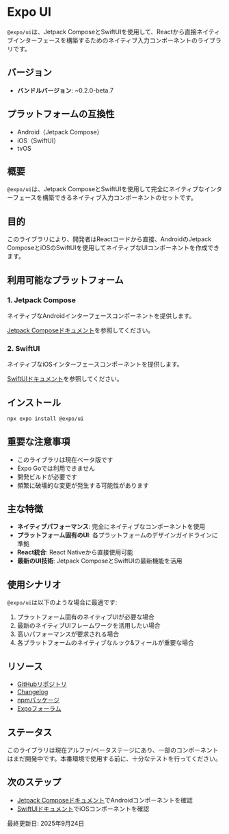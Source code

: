 # Expo UI

`@expo/ui`は、Jetpack ComposeとSwiftUIを使用して、Reactから直接ネイティブインターフェースを構築するためのネイティブ入力コンポーネントのライブラリです。

## バージョン

- **バンドルバージョン**: ~0.2.0-beta.7

## プラットフォームの互換性

- Android（Jetpack Compose）
- iOS（SwiftUI）
- tvOS

## 概要

`@expo/ui`は、Jetpack ComposeとSwiftUIを使用して完全にネイティブなインターフェースを構築できるネイティブ入力コンポーネントのセットです。

## 目的

このライブラリにより、開発者はReactコードから直接、AndroidのJetpack ComposeとiOSのSwiftUIを使用してネイティブなUIコンポーネントを作成できます。

## 利用可能なプラットフォーム

### 1. Jetpack Compose
ネイティブなAndroidインターフェースコンポーネントを提供します。

[Jetpack Composeドキュメント](./ui/jetpack-compose/)を参照してください。

### 2. SwiftUI
ネイティブなiOSインターフェースコンポーネントを提供します。

[SwiftUIドキュメント](./ui/swift-ui/)を参照してください。

## インストール

```bash
npx expo install @expo/ui
```

## 重要な注意事項

- このライブラリは現在ベータ版です
- Expo Goでは利用できません
- 開発ビルドが必要です
- 頻繁に破壊的な変更が発生する可能性があります

## 主な特徴

- **ネイティブパフォーマンス**: 完全にネイティブなコンポーネントを使用
- **プラットフォーム固有のUI**: 各プラットフォームのデザインガイドラインに準拠
- **React統合**: React Nativeから直接使用可能
- **最新のUI技術**: Jetpack ComposeとSwiftUIの最新機能を活用

## 使用シナリオ

`@expo/ui`は以下のような場合に最適です:

1. プラットフォーム固有のネイティブUIが必要な場合
2. 最新のネイティブUIフレームワークを活用したい場合
3. 高いパフォーマンスが要求される場合
4. 各プラットフォームのネイティブなルック&フィールが重要な場合

## リソース

- [GitHubリポジトリ](https://github.com/expo/expo)
- [Changelog](https://github.com/expo/expo/blob/main/packages/@expo/ui/CHANGELOG.md)
- [npmパッケージ](https://www.npmjs.com/package/@expo/ui)
- [Expoフォーラム](https://forums.expo.dev/)

## ステータス

このライブラリは現在アルファ/ベータステージにあり、一部のコンポーネントはまだ開発中です。本番環境で使用する前に、十分なテストを行ってください。

## 次のステップ

- [Jetpack Composeドキュメント](./ui/jetpack-compose/)でAndroidコンポーネントを確認
- [SwiftUIドキュメント](./ui/swift-ui/)でiOSコンポーネントを確認

最終更新日: 2025年9月24日
